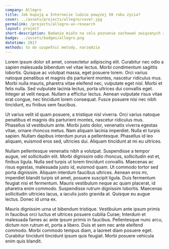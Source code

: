 ```yaml
---
company: Allegro
title: Jak kupują w Internecie ludzie powyżej 50 roku życia?
cover: ../assets/projects/allegro/cover.jpg
permalink: /projects/allegro-ux-research
layout: project
short-description: Badanie miało na celu poznanie zachowań związanych z&nbsp;kupowaniem online przez osoby w&nbsp;wieku 50 i&nbsp;więcej lat
badge: ../assets/badges/allegro.png
datetime: 2017
methods: to do uzupełnić metody, narzędzia
---
```


Lorem ipsum dolor sit amet, consectetur adipiscing elit. Curabitur nec odio a sapien malesuada bibendum vel vitae lectus. Morbi condimentum sagittis lobortis. Quisque ac volutpat massa, eget posuere lorem. Orci varius natoque penatibus et magnis dis parturient montes, nascetur ridiculus mus. Morbi nulla mauris, pharetra vitae eleifend nec, vulputate eget nisl. Morbi et felis nulla. Sed vulputate lacinia lectus, porta ultrices dui convallis eget. Integer at velit neque. Nullam a efficitur lectus. Aenean vulputate risus vitae erat congue, nec tincidunt lorem consequat. Fusce posuere nisi nec nibh tincidunt, eu finibus sem faucibus.

Ut varius velit id quam posuere, a tristique nisl viverra. Orci varius natoque penatibus et magnis dis parturient montes, nascetur ridiculus mus. Phasellus id vestibulum ante. Morbi justo dolor, venenatis viverra egestas vitae, ornare rhoncus metus. Nam aliquam lacinia imperdiet. Nulla et turpis sapien. Nullam dapibus interdum purus a pellentesque. Phasellus id leo aliquam, euismod eros sed, ultricies dui. Aliquam tincidunt at mi eu ultrices.

Nullam pellentesque venenatis nibh a volutpat. Suspendisse a tempor augue, vel sollicitudin elit. Morbi dignissim odio rhoncus, sollicitudin est et, finibus ligula. Nulla sed turpis ut lorem tincidunt convallis. Maecenas ac risus egestas, malesuada justo id, euismod quam. Ut commodo tortor sed porta dignissim. Aliquam interdum faucibus ultrices. Aenean eros mi, imperdiet blandit turpis sit amet, posuere suscipit ligula. Duis fermentum feugiat nisi et fermentum. Mauris vestibulum neque ac quam placerat, id pharetra enim commodo. Suspendisse rutrum dignissim lobortis. Maecenas sollicitudin ultricies lacus, a iaculis justo gravida at. Quisque eu augue lectus. Donec id urna ex.

Mauris dignissim urna ut bibendum tristique. Vestibulum ante ipsum primis in faucibus orci luctus et ultrices posuere cubilia Curae; Interdum et malesuada fames ac ante ipsum primis in faucibus. Pellentesque nunc arcu, dictum non rutrum et, porta a libero. Duis et sem nec ante eleifend commodo. Morbi commodo tempus diam, a laoreet diam posuere eget. Curabitur tincidunt tincidunt ipsum quis feugiat. Morbi posuere vehicula enim quis blandit.


